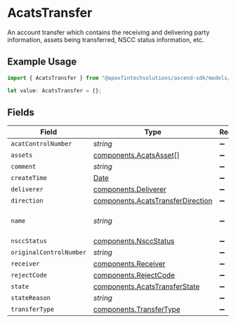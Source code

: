 # AcatsTransfer

An account transfer which contains the receiving and delivering party information, assets being transferred, NSCC status information, etc.

## Example Usage

```typescript
import { AcatsTransfer } from "@apexfintechsolutions/ascend-sdk/models/components";

let value: AcatsTransfer = {};
```

## Fields

| Field                                                                                                                                  | Type                                                                                                                                   | Required                                                                                                                               | Description                                                                                                                            | Example                                                                                                                                |
| -------------------------------------------------------------------------------------------------------------------------------------- | -------------------------------------------------------------------------------------------------------------------------------------- | -------------------------------------------------------------------------------------------------------------------------------------- | -------------------------------------------------------------------------------------------------------------------------------------- | -------------------------------------------------------------------------------------------------------------------------------------- |
| `acatControlNumber`                                                                                                                    | *string*                                                                                                                               | :heavy_minus_sign:                                                                                                                     | The NSCC transfer identifier                                                                                                           | 20240201123456                                                                                                                         |
| `assets`                                                                                                                               | [components.AcatsAsset](../../models/components/acatsasset.md)[]                                                                       | :heavy_minus_sign:                                                                                                                     | The assets being transferred (Cash, Equities, etc.)                                                                                    |                                                                                                                                        |
| `comment`                                                                                                                              | *string*                                                                                                                               | :heavy_minus_sign:                                                                                                                     | User supplied comment                                                                                                                  | From XYZ Brokerage                                                                                                                     |
| `createTime`                                                                                                                           | [Date](https://developer.mozilla.org/en-US/docs/Web/JavaScript/Reference/Global_Objects/Date)                                          | :heavy_minus_sign:                                                                                                                     | The transfer creation timestamp                                                                                                        | 2022-02-01 12:34:56 +0000 UTC                                                                                                          |
| `deliverer`                                                                                                                            | [components.Deliverer](../../models/components/deliverer.md)                                                                           | :heavy_minus_sign:                                                                                                                     | The delivering party information                                                                                                       |                                                                                                                                        |
| `direction`                                                                                                                            | [components.AcatsTransferDirection](../../models/components/acatstransferdirection.md)                                                 | :heavy_minus_sign:                                                                                                                     | The direction of the transfer                                                                                                          | OUTGOING                                                                                                                               |
| `name`                                                                                                                                 | *string*                                                                                                                               | :heavy_minus_sign:                                                                                                                     | The service generated name of the transfer. Format: correspondents/{correspondent_id}/accounts/{account_id}/transfers/{transfer_id}    | correspondents/00000000-0000-0000-0000-000000000002/accounts/01H8FB90ZRRFWXB4XC2JPJ1D4Y/transfers/00000000-0000-0000-0000-000000000000 |
| `nsccStatus`                                                                                                                           | [components.NsccStatus](../../models/components/nsccstatus.md)                                                                         | :heavy_minus_sign:                                                                                                                     | The NSCC transfer status                                                                                                               | REQUEST                                                                                                                                |
| `originalControlNumber`                                                                                                                | *string*                                                                                                                               | :heavy_minus_sign:                                                                                                                     | An associated NSCC transfer identifier, if applicable                                                                                  | 20240201123456                                                                                                                         |
| `receiver`                                                                                                                             | [components.Receiver](../../models/components/receiver.md)                                                                             | :heavy_minus_sign:                                                                                                                     | The receiving party information                                                                                                        |                                                                                                                                        |
| `rejectCode`                                                                                                                           | [components.RejectCode](../../models/components/rejectcode.md)                                                                         | :heavy_minus_sign:                                                                                                                     | The reject code                                                                                                                        | SSN_TAX_ID_MISMATCH                                                                                                                    |
| `state`                                                                                                                                | [components.AcatsTransferState](../../models/components/acatstransferstate.md)                                                         | :heavy_minus_sign:                                                                                                                     | The transfer state                                                                                                                     | RECEIVED                                                                                                                               |
| `stateReason`                                                                                                                          | *string*                                                                                                                               | :heavy_minus_sign:                                                                                                                     | A reason for the state if applicable                                                                                                   | Transfer does not contain any assets                                                                                                   |
| `transferType`                                                                                                                         | [components.TransferType](../../models/components/transfertype.md)                                                                     | :heavy_minus_sign:                                                                                                                     | The type of transfer                                                                                                                   | FULL_TRANSFER                                                                                                                          |